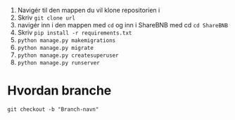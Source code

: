 1. Navigér til den mappen du vil klone repositorien i
2. Skriv `git clone url`
3. navigér inn i den mappen med `cd` og inn i ShareBNB med cd `cd ShareBNB`
4. Skriv `pip install -r requirements.txt`
5. `python manage.py makemigrations`
6. `python manage.py migrate`
7. `python manage.py createsuperuser`
8. `python manage.py runserver`


# Hvordan branche
`git checkout -b "Branch-navn"`